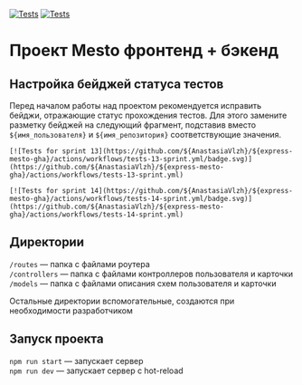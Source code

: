 [![Tests](https://github.com/AnastasiaVlzh/express-mesto-gha/actions/workflows/tests-13-sprint.yml/badge.svg)](https://github.com/AnastasiaVlzh/express-mesto-gha/actions/workflows/tests-13-sprint.yml) [![Tests](https://github.com/AnastasiaVlzh/express-mesto-gha/actions/workflows/tests-14-sprint.yml/badge.svg)](https://github.com/AnastasiaVlzh/express-mesto-gha/actions/workflows/tests-14-sprint.yml)
# Проект Mesto фронтенд + бэкенд



## Настройка бейджей статуса тестов
Перед началом работы над проектом рекомендуется исправить бейджи, отражающие статус прохождения тестов.
Для этого замените разметку бейджей на следующий фрагмент, подставив вместо `${имя_пользователя}` и `${имя_репозитория}` соответствующие значения.

```
[![Tests for sprint 13](https://github.com/${AnastasiaVlzh}/${express-mesto-gha}/actions/workflows/tests-13-sprint.yml/badge.svg)](https://github.com/${AnastasiaVlzh}/${express-mesto-gha}/actions/workflows/tests-13-sprint.yml) 

[![Tests for sprint 14](https://github.com/${AnastasiaVlzh}/${express-mesto-gha}/actions/workflows/tests-14-sprint.yml/badge.svg)](https://github.com/${AnastasiaVlzh}/${express-mesto-gha}/actions/workflows/tests-14-sprint.yml)
```


## Директории

`/routes` — папка с файлами роутера  
`/controllers` — папка с файлами контроллеров пользователя и карточки   
`/models` — папка с файлами описания схем пользователя и карточки  
  
Остальные директории вспомогательные, создаются при необходимости разработчиком

## Запуск проекта

`npm run start` — запускает сервер   
`npm run dev` — запускает сервер с hot-reload
